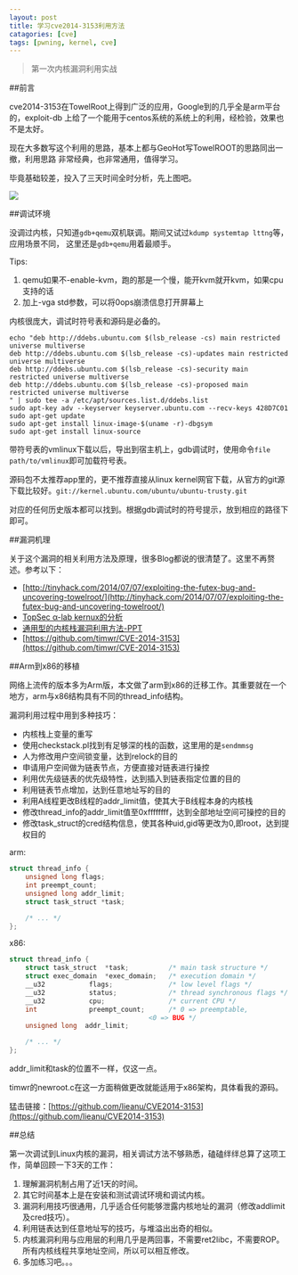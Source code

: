 ```yaml
---
layout: post
title: 学习cve2014-3153利用方法
catagories: [cve]
tags: [pwning, kernel, cve]
---
```


> 第一次内核漏洞利用实战

##前言

cve2014-3153在TowelRoot上得到广泛的应用，Google到的几乎全是arm平台的，exploit-db
上给了一个能用于centos系统的系统上的利用，经检验，效果也不是太好。

现在大多数写这个利用的思路，基本上都与GeoHot写TowelROOT的思路同出一撤，利用思路
非常经典，也非常通用，值得学习。

毕竟基础较差，投入了三天时间全时分析，先上图吧。

![]({{site.baseurl}}/image/final.png)

##调试环境

没调过内核，只知道`gdb+qemu`双机联调。期间又试过`kdump systemtap lttng`等，应用场景不同，
这里还是`gdb+qemu`用着最顺手。

Tips: 

1. qemu如果不-enable-kvm，跑的那是一个慢，能开kvm就开kvm，如果cpu支持的话
2. 加上-vga std参数，可以将0ops崩溃信息打开屏幕上

内核很庞大，调试时符号表和源码是必备的。

```
echo "deb http://ddebs.ubuntu.com $(lsb_release -cs) main restricted universe multiverse
deb http://ddebs.ubuntu.com $(lsb_release -cs)-updates main restricted universe multiverse
deb http://ddebs.ubuntu.com $(lsb_release -cs)-security main restricted universe multiverse
deb http://ddebs.ubuntu.com $(lsb_release -cs)-proposed main restricted universe multiverse
" | sudo tee -a /etc/apt/sources.list.d/ddebs.list
sudo apt-key adv --keyserver keyserver.ubuntu.com --recv-keys 428D7C01
sudo apt-get update
sudo apt-get install linux-image-$(uname -r)-dbgsym
sudo apt-get install linux-source
```

带符号表的vmlinux下载以后，导出到宿主机上，gdb调试时，使用命令`file path/to/vmlinux`即可加载符号表。

源码包不太推荐app里的，更不推荐直接从linux kernel网官下载，从官方的git源下载比较好。`git://kernel.ubuntu.com/ubuntu/ubuntu-trusty.git`

对应的任何历史版本都可以找到。根据gdb调试时的符号提示，放到相应的路径下即可。

##漏洞机理

关于这个漏洞的相关利用方法及原理，很多Blog都说的很清楚了。这里不再赘述。参考以下：

* [http://tinyhack.com/2014/07/07/exploiting-the-futex-bug-and-uncovering-towelroot/](http://tinyhack.com/2014/07/07/exploiting-the-futex-bug-and-uncovering-towelroot/)
* [TopSec α-lab kernux的分析](http://blog.topsec.com.cn/ad_lab/cve2014-3153/)
* [通用型的内核栈漏洞利用方法-PPT](https://jon.oberheide.org/files/stackjacking-infiltrate11.pdf)
* [https://github.com/timwr/CVE-2014-3153](https://github.com/timwr/CVE-2014-3153)

##Arm到x86的移植

网络上流传的版本多为Arm版，本文做了arm到x86的迁移工作。其重要就在一个地方，arm与x86结构具有不同的thread_info结构。

漏洞利用过程中用到多种技巧：

* 内核栈上变量的重写
* 使用checkstack.pl找到有足够深的栈的函数，这里用的是`sendmmsg`
* 人为修改用户空间锁变量，达到relock的目的
* 申请用户空间做为链表节点，方便直接对链表进行操控
* 利用优先级链表的优先级特性，达到插入到链表指定位置的目的
* 利用链表节点增加，达到任意地址写的目的
* 利用A线程更改B线程的addr_limit值，使其大于B线程本身的内核栈
* 修改thread_info的addr_limit值至0xffffffff，达到全部地址空间可操控的目的
* 修改task_struct的cred结构信息，使其各种uid,gid等更改为0,即root，达到提权目的

arm:

```c
struct thread_info {
	unsigned long flags;
	int preempt_count;
	unsigned long addr_limit;
	struct task_struct *task;

	/* ... */
};
```

x86:

```c
struct thread_info {
    struct task_struct  *task;          /* main task structure */
    struct exec_domain  *exec_domain;   /* execution domain */
    __u32           flags;              /* low level flags */
    __u32           status;             /* thread synchronous flags */
    __u32           cpu;                /* current CPU */
    int             preempt_count;      /* 0 => preemptable,
                                   <0 => BUG */
    unsigned long  addr_limit;

    /* ... */
};
```

addr_limit和task的位置不一样，仅这一点。

timwr的newroot.c在这一方面稍做更改就能适用于x86架构，具体看我的源码。

猛击链接：[https://github.com/lieanu/CVE2014-3153](https://github.com/lieanu/CVE2014-3153)

##总结

第一次调试到Linux内核的漏洞，相关调试方法不够熟悉，磕磕绊绊总算了这项工作，简单回顾一下3天的工作：

1. 理解漏洞机制占用了近1天的时间。
2. 其它时间基本上是在安装和测试调试环境和调试内核。
3. 漏洞利用技巧很通用，几乎适合任何能够泄露内核地址的漏洞（修改addlimit及cred技巧）。
4. 利用链表达到任意地址写的技巧，与堆溢出出奇的相似。
5. 内核漏洞利用与应用层的利用几乎是两回事，不需要ret2libc，不需要ROP。所有内核线程共享地址空间，所以可以相互修改。
6. 多加练习吧。。。
